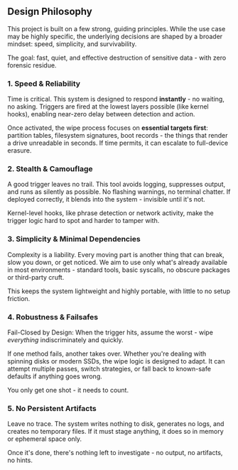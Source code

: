 ## Design Philosophy

This project is built on a few strong, guiding principles. While the use case may be highly specific, the underlying decisions are shaped by a broader mindset: speed, simplicity, and survivability.

The goal: fast, quiet, and effective destruction of sensitive data - with zero forensic residue.

### 1. Speed & Reliability

Time is critical. This system is designed to respond **instantly** - no waiting, no asking. Triggers are fired at the lowest layers possible (like kernel hooks), enabling near-zero delay between detection and action.

Once activated, the wipe process focuses on **essential targets first**: partition tables, filesystem signatures, boot records - the things that render a drive unreadable in seconds. If time permits, it can escalate to full-device erasure.

### 2. Stealth & Camouflage

A good trigger leaves no trail. This tool avoids logging, suppresses output, and runs as silently as possible. No flashing warnings, no terminal chatter. If deployed correctly, it blends into the system - invisible until it's not.

Kernel-level hooks, like phrase detection or network activity, make the trigger logic hard to spot and harder to tamper with.

### 3. Simplicity & Minimal Dependencies

Complexity is a liability. Every moving part is another thing that can break, slow you down, or get noticed. We aim to use only what's already available in most environments - standard tools, basic syscalls, no obscure packages or third-party cruft.

This keeps the system lightweight and highly portable, with little to no setup friction.

### 4. Robustness & Failsafes

Fail-Closed by Design: When the trigger hits, assume the worst - wipe *everything* indiscriminately and quickly.

If one method fails, another takes over. Whether you're dealing with spinning disks or modern SSDs, the wipe logic is designed to adapt. It can attempt multiple passes, switch strategies, or fall back to known-safe defaults if anything goes wrong.

You only get one shot - it needs to count.

### 5. No Persistent Artifacts

Leave no trace. The system writes nothing to disk, generates no logs, and creates no temporary files. If it must stage anything, it does so in memory or ephemeral space only.

Once it's done, there's nothing left to investigate - no output, no artifacts, no hints.
